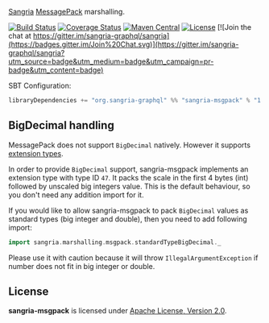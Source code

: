 [Sangria](http://sangria-graphql.org/) [MessagePack](http://msgpack.org/) marshalling.

[![Build Status](https://travis-ci.org/sangria-graphql/sangria-msgpack.svg?branch=master)](https://travis-ci.org/sangria-graphql/sangria-msgpack)
[![Coverage Status](http://coveralls.io/repos/sangria-graphql/sangria-msgpack/badge.svg?branch=master&service=github)](http://coveralls.io/github/sangria-graphql/sangria-msgpack?branch=master)
[![Maven Central](https://maven-badges.herokuapp.com/maven-central/org.sangria-graphql/sangria-msgpack_2.11/badge.svg)](https://maven-badges.herokuapp.com/maven-central/org.sangria-graphql/sangria-msgpack_2.11)
[![License](http://img.shields.io/:license-Apache%202-brightgreen.svg)](http://www.apache.org/licenses/LICENSE-2.0.txt)
[![Join the chat at https://gitter.im/sangria-graphql/sangria](https://badges.gitter.im/Join%20Chat.svg)](https://gitter.im/sangria-graphql/sangria?utm_source=badge&utm_medium=badge&utm_campaign=pr-badge&utm_content=badge)

SBT Configuration:

```scala
libraryDependencies += "org.sangria-graphql" %% "sangria-msgpack" % "1.0.0"
```

## BigDecimal handling

MessagePack does not support `BigDecimal` natively. However it supports [extension types](https://github.com/msgpack/msgpack/blob/master/spec.md#types-extension-type). 
 
In order to provide `BigDecimal` support, sangria-msgpack implements an extension type with type ID `47`. It packs the scale in the first 4 bytes (int) followed by unscaled big integers value. This is the default behaviour, so you don't need any addition import for it.

If you would like to allow sangria-msgpack to pack `BigDecimal` values as standard types (big integer and double), then you need to add following import:
 
```scala
import sangria.marshalling.msgpack.standardTypeBigDecimal._
```

Please use it with caution because it will throw `IllegalArgumentException` if number does not fit in big integer or double.

## License

**sangria-msgpack** is licensed under [Apache License, Version 2.0](http://www.apache.org/licenses/LICENSE-2.0).
